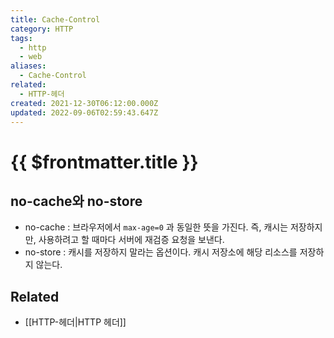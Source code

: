 ```yaml
---
title: Cache-Control
category: HTTP
tags:
  - http
  - web
aliases:
  - Cache-Control
related:
  - HTTP-헤더
created: 2021-12-30T06:12:00.000Z
updated: 2022-09-06T02:59:43.647Z
---
```


# {{ $frontmatter.title }}

## no-cache와 no-store

- no-cache : 브라우저에서 `max-age=0` 과 동일한 뜻을 가진다. 즉, 캐시는 저장하지만, 사용하려고 할 때마다 서버에 재검증 요청을 보낸다.
- no-store : 캐시를 저장하지 말라는 옵션이다. 캐시 저장소에 해당 리소스를 저장하지 않는다.

## Related

- [[HTTP-헤더|HTTP 헤더]]

